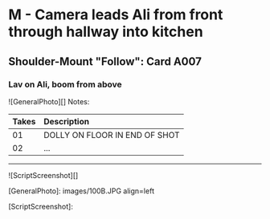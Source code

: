 # M - Camera leads Ali from front through hallway into kitchen

## Shoulder-Mount "Follow": Card A007

### Lav on Ali, boom from above

![GeneralPhoto][]
Notes: 

| Takes | Description |
|:---|:----|
| 01 | DOLLY ON FLOOR IN END OF SHOT |
| 02 | ... |

----

![ScriptScreenshot][]


[GeneralPhoto]:  images/100B.JPG align=left

[ScriptScreenshot]: 